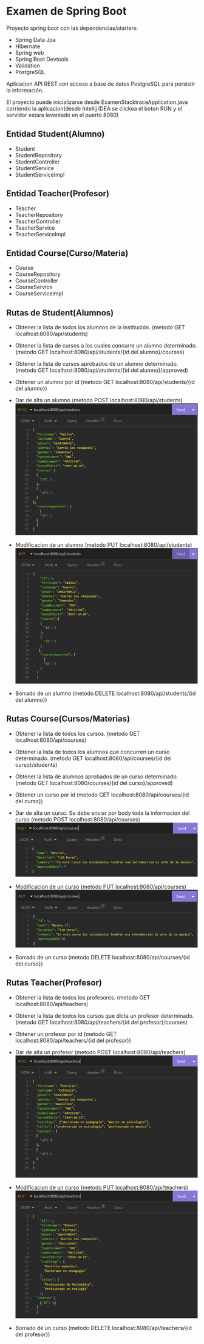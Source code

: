 # Examen de Spring Boot
Proyecto spring boot con las dependencias/starters:
* Spring Data Jpa
* Hibernate
* Spring web
* Spring Boot Devtools
* Validation
* PostgreSQL

Aplicacion API REST con acceso a base de datos PostgreSQL para persistir la información.

El proyecto puede inicializarse desde ExamenStacktraceApplication.java corriendo la aplicacion(desde Intellij IDEA se clickea el boton RUN y el servidor estara levantado en el puerto 8080)

## Entidad Student(Alumno)
* Student
* StudentRepository
* StudentController
* StudentService
* StudentServiceImpl

## Entidad Teacher(Profesor)
* Teacher
* TeacherRepository
* TeacherController
* TeacherService
* TeacherServiceImpl

## Entidad Course(Curso/Materia)
* Course
* CourseRepository
* CourseController
* CourseService
* CourseServiceImpl

## Rutas de Student(Alumnos)

* Obtener la lista de todos los alumnos de la institución. (metodo GET localhost:8080/api/students)

* Obtener la lista de cursos a los cuales concurre un alumno determinado. (metodo GET localhost:8080/api/students/{id del alumno}/courses)

* Obtener la lista de cursos aprobados de un alumno determinado. (metodo GET localhost:8080/api/students/{id del alumno}/approved)

* Obtener un alumno por id (metodo GET localhost:8080/api/students/{id del alumno})

* Dar de alta un alumno (metodo POST localhost:8080/api/students)
![img.png](assets/poststudent.png)
* Modificacion de un alumno (metodo PUT localhost:8080/api/students)
![img.png](assets/putstudents.png)
* Borrado de un alumno (metodo DELETE localhost:8080/api/students/{id del alumno})

## Rutas Course(Cursos/Materias)

* Obtener la lista de todos los cursos. (metodo GET localhost:8080/api/courses)

* Obtener la lista de todos los alumnos que concurren un curso determinado. (metodo GET localhost:8080/api/courses/{id del curso}/students)

* Obtener la lista de alumnos aprobados de un curso determinado. (metodo GET localhost:8080/courses/{id del curso}/approved)

* Obtener un curso por id (metodo GET localhost:8080/api/courses/{id del curso})

* Dar de alta un curso. Se debe enviar por body toda la informacion del curso (metodo POST localhost:8080/api/courses)
![img.png](assets/img.png)
* Modificacion de un curso (metodo PUT localhost:8080/api/courses)
![img.png](assets/putcourse.png)
* Borrado de un curso (metodo DELETE localhost:8080/api/courses/{id del curso})

## Rutas Teacher(Profesor)
* Obtener la lista de todos los profesores. (metodo GET localhost:8080/api/teachers)

* Obtener la lista de todos los cursos que dicta un profesor determinado. (metodo GET localhost:8080/api/teachers/{id del profesor}/courses)

* Obtener un profesor por id (metodo GET localhost:8080/api/teachers/{id del profesor})

* Dar de alta un profesor (metodo POST localhost:8080/api/teachers)
![img.png](assets/postteacher.png)
* Modificacion de un curso (metodo PUT localhost:8080/api/teachers)
![img.png](assets/putteacher.png)
* Borrado de un curso (metodo DELETE localhost:8080/api/teachers/{id del profesor})